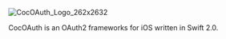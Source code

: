![CocOAuth_Logo_262x2632](http://cocoauth.marko-seifert.de/presskit/CocOAuth_Logo_262x262.png)

CocOAuth is an OAuth2 frameworks for iOS written in Swift 2.0.

